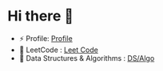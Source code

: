 # Hi there 👋

- ⚡ Profile: <a href='https://mouizuddin.github.io/my_profile/'>  Profile  </a>
- 🔭 LeetCode : <a href='https://leetcode.com/mouizuddin26/'> Leet Code </a> 
- 🌱 Data Structures & Algorithms  :   <a href='https://github.com/Mouizuddin/data_structure_algorithm'> DS/Algo </a>  
<!-- - 🔭 I’m currently working on <a href='https://github.com/Mouizuddin/machine-learning'> Django (Python-based free and open-source web framework) </a>  -->
<!-- - ⚡ LeetCode : <a href='https://leetcode.com/mouizuddin26/'> Leet Code </a>  -->






<!--
c
**Mouizuddin/Mouizuddin** is a ✨ _special_ ✨ repository because its `README.md` (this file) appears on your GitHub profile.

Here are some ideas to get you started:

- 🔭 I’m currently working on ...
- 🌱 I’m currently learning ...
- 👯 I’m looking to collaborate on ...
- 🤔 I’m looking for help with ...
- 💬 Ask me about ...
- 📫 How to reach me: ...
- 😄 Pronouns: ...
- ⚡ Fun fact: ...
-->
